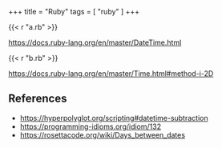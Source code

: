 +++
title = "Ruby"
tags = [ "ruby" ]
+++

{{< r "a.rb" >}}

<https://docs.ruby-lang.org/en/master/DateTime.html>

{{< r "b.rb" >}}

<https://docs.ruby-lang.org/en/master/Time.html#method-i-2D>

## References

- <https://hyperpolyglot.org/scripting#datetime-subtraction>
- <https://programming-idioms.org/idiom/132>
- <https://rosettacode.org/wiki/Days_between_dates>
